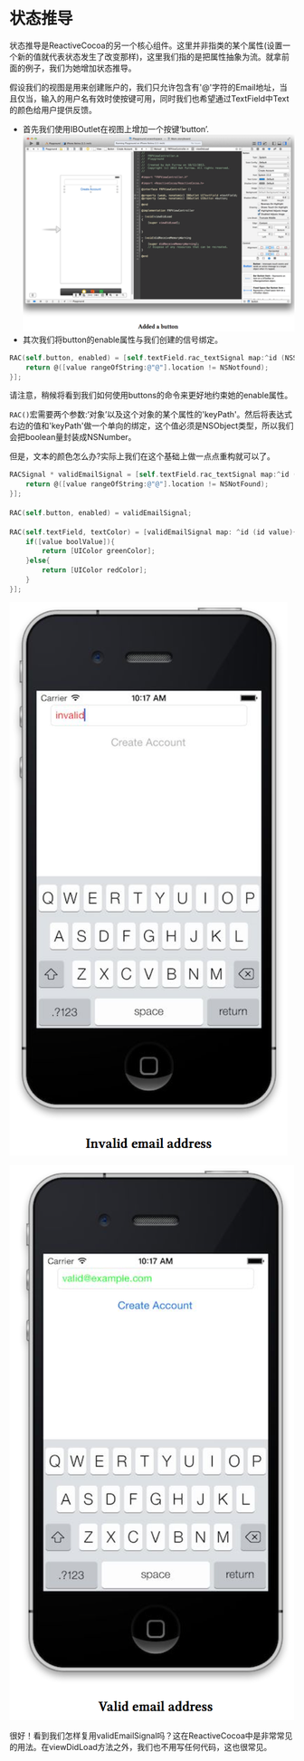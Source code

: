 # 状态推导

状态推导是ReactiveCocoa的另一个核心组件。这里并非指类的某个属性(设置一个新的值就代表状态发生了改变那样)，这里我们指的是把属性抽象为流。就拿前面的例子，我们为她增加状态推导。

假设我们的视图是用来创建账户的，我们只允许包含有'@'字符的Email地址，当且仅当，输入的用户名有效时使按键可用，同时我们也希望通过TextField中Text的颜色给用户提供反馈。

 - 首先我们使用IBOutlet在视图上增加一个按键‘button’.
   ![added_a_button](../images/added_a_button.png)
 - 其次我们将button的enable属性与我们创建的信号绑定。

```Objective-C
RAC(self.button, enabled) = [self.textField.rac_textSignal map:^id (NSString *value){
    return @([value rangeOfString:@"@"].location != NSNotfound);
}];
```
请注意，稍候将看到我们如何使用buttons的命令来更好地约束她的enable属性。

`RAC()`宏需要两个参数:‘对象’以及这个对象的某个属性的'keyPath'。然后将表达式右边的值和'keyPath'做一个单向的绑定，这个值必须是NSObject类型，所以我们会把boolean量封装成NSNumber。

但是，文本的颜色怎么办?实际上我们在这个基础上做一点点重构就可以了。

```Objective-C
RACSignal * validEmailSignal = [self.textField.rac_textSignal map:^id (NSString *value){
    return @([value rangeOfString:@"@"].location != NSNotFound);
}];

RAC(self.button, enabled) = validEmailSignal;

RAC(self.textField, textColor) = [validEmailSignal map: ^id (id value){
    if([value boolValue]){
        return [UIColor greenColor];
    }else{
        return [UIColor redColor];
    }
}];

```

![invalid_email_address](../images/invalid_email_address.png)

![valid_email_address](../images/valid_email_address.png)

很好！看到我们怎样复用validEmailSignal吗？这在ReactiveCocoa中是非常常见的用法。在viewDidLoad方法之外，我们也不用写任何代码，这也很常见。

